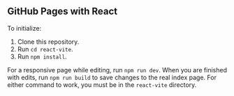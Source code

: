 ## GitHub Pages with React

To initialize:

1. Clone this repository.
2. Run `cd react-vite`.
3. Run `npm install`.

For a responsive page while editing, run `npm run dev`. When you are finished with edits, run `npm run build` to save changes to the real index page. For either command to work, you must be in the `react-vite` directory.
